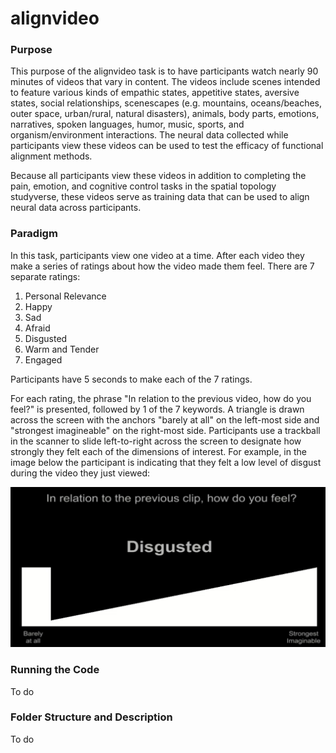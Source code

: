 # alignvideo
### Purpose
This purpose of the alignvideo task is to have participants watch nearly 90 minutes of videos that vary in content.
The videos include scenes intended to feature various kinds of empathic states, appetitive states, aversive states, social relationships, 
scenescapes (e.g. mountains, oceans/beaches, outer space, urban/rural, natural disasters), animals, body parts,
emotions, narratives, spoken languages, humor, music, sports, and organism/environment interactions. The neural data collected
while participants view these videos can be used to test the efficacy of functional alignment methods.

Because all participants view these videos in addition to completing the pain, emotion, and cognitive control tasks in the 
spatial topology studyverse, these videos serve as training data that can be used to align neural data across participants. 


### Paradigm
In this task, participants view one video at a time. After each video they make a series of ratings about how the video made
them feel. There are 7 separate ratings:
1. Personal Relevance
2. Happy
3. Sad
4. Afraid
5. Disgusted
6. Warm and Tender
7. Engaged

Participants have 5 seconds to make each of the 7 ratings. 

For each rating, the phrase "In relation to the previous video, how do you feel?" is presented, followed by 1 of the 7 keywords.
A triangle is drawn across the screen with the anchors "barely at all" on the left-most side and "strongest imagineable" on the
right-most side. Participants use a trackball in the scanner to slide left-to-right across the screen to designate how strongly
they felt each of the dimensions of interest. For example, in the image below the participant is indicating that they felt 
a low level of disgust during the video they just viewed:

![disgust](disgust.png)

### Running the Code
To do
### Folder Structure and Description
To do
